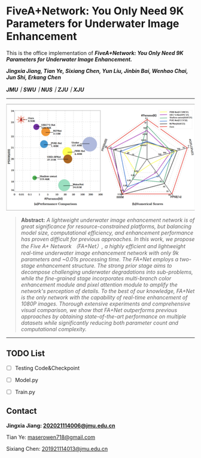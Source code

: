 # FiveA+Network: You Only Need 9K Parameters for Underwater Image Enhancement

This is the office implementation of ***FiveA+Network: You Only Need 9K Parameters for Underwater Image Enhancement.***

***Jingxia Jiang, Tian Ye, Sixiang Chen, Yun Liu, Jinbin Bai, Wenhao Chai, Jun Shi, Erkang Chen***

***JMU｜SWU｜NUS｜ZJU｜XJU***

<hr />

![FAPlus_Net_Comparison.jpg](Figures/FAPlus_Net_Comparison.jpg)


> **Abstract:** *A lightweight underwater image enhancement network is of great significance for resource-constrained platforms, but balancing model size, computational efficiency, and enhancement performance has proven difficult for previous approaches. In this work, we propose the Five A+ Network （FA+Net）, a highly efficient and lightweight real-time underwater image enhancement network with only 9k parameters and ~0.01s processing time. The FA+Net employs a two-stage enhancement structure. The strong prior stage aims to decompose challenging underwater degradations into sub-problems, while the fine-grained stage incorporates multi-branch color enhancement module and pixel attention module to amplify the network's perception of details. To the best of our knowledge, FA+Net is the only network with the capability of real-time enhancement of 1080P images. Thorough extensive experiments and comprehensive visual comparison, we show that FA+Net outperforms previous approaches by obtaining state-of-the-art performance on multiple datasets while significantly reducing both parameter count and computational complexity.* 
<hr />


## TODO List
- [ ] Testing Code&Checkpoint
- [ ] Model.py
- [ ] Train.py


## Contact
**Jingxia Jiang: 202021114006@jmu.edu.cn** 

Tian Ye: maserowen718@gmail.com 

Sixiang Chen: 201921114013@jmu.edu.cn

